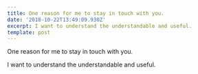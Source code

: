 ```yaml
---
title: One reason for me to stay in touch with you.
date: '2018-10-22T13:49:09.930Z'
excerpt: I want to understand the understandable and useful.
template: post
---
```

One reason for me to stay in touch with you.

I want to understand the understandable and useful.
